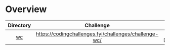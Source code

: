 # Overview

|Directory|Challenge|Status|
|:-:|:-:|:-:|
|[wc](wc)|https://codingchallenges.fyi/challenges/challenge-wc/|Under Development|
